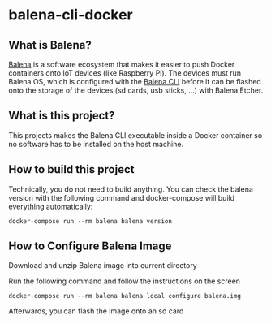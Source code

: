 # balena-cli-docker

## What is Balena?
[Balena](https://www.balena.io/) is a software ecosystem that makes it easier to push Docker containers onto IoT devices (like Raspberry Pi).
The devices must run Balena OS, which is configured with the [Balena CLI](https://github.com/balena-io/balena-cli) before it can be flashed onto the storage of the devices (sd cards, usb sticks, ...) with Balena Etcher.

## What is this project?
This projects makes the Balena CLI executable inside a Docker container so no software has to be installed on the host machine.

## How to build this project
Technically, you do not need to build anything. You can check the balena version with the following command and docker-compose will build everything automatically:

    docker-compose run --rm balena balena version

## How to Configure Balena Image
Download and unzip Balena image into current directory

Run the following command and follow the instructions on the screen

    docker-compose run --rm balena balena local configure balena.img

Afterwards, you can flash the image onto an sd card
